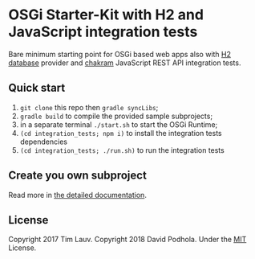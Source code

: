 # OSGi Starter-Kit with H2 and JavaScript integration tests
Bare minimum starting point for OSGi based web apps also with [H2 database](www.h2database.com) provider and [chakram](http://dareid.github.io/chakram/) JavaScript REST API integration tests.

## Quick start
1. `git clone` this repo then `gradle syncLibs`;
2. `gradle build` to compile the provided sample subprojects;
3. in a separate terminal `./start.sh` to start the OSGi Runtime;
4. `(cd integration_tests; npm i)` to install the integration tests dependencies
4. `(cd integration_tests; ./run.sh)` to run the integration tests

## Create you own subproject
Read more in [the detailed documentation](DETAILS.md).

## License
Copyright 2017 Tim Lauv. Copyright 2018 David Podhola. 
Under the [MIT](http://opensource.org/licenses/MIT) License.

